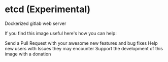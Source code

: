 # etcd (Experimental)
Dockerized gitlab web server

If you find this image useful here's how you can help:

Send a Pull Request with your awesome new features and bug fixes
Help new users with Issues they may encounter
Support the development of this image with a donation
 